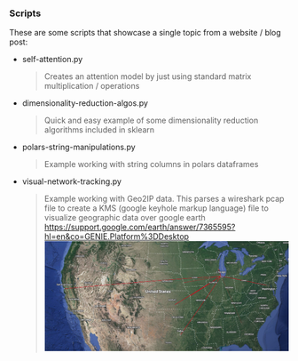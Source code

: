 ### Scripts

These are some scripts that showcase a single topic from a website / blog post:

- self-attention.py
	> Creates an attention model by just using standard matrix multiplication / operations
- dimensionality-reduction-algos.py
	> Quick and easy example of some dimensionality reduction algorithms included in sklearn
- polars-string-manipulations.py
	>	Example working with string columns in polars dataframes
- visual-network-tracking.py
	> Example working with Geo2IP data. This parses a wireshark pcap file to create a KMS (google keyhole markup language) file to visualize geographic data over google earth
	> https://support.google.com/earth/answer/7365595?hl=en&co=GENIE.Platform%3DDesktop
	![network_packets_visualized](assets/network_packets_visualized.png)
